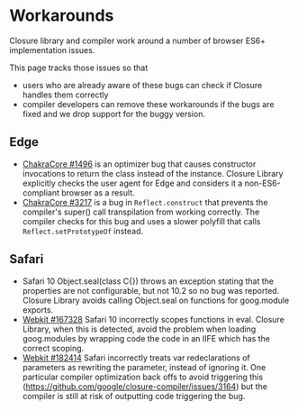 # Workarounds

Closure library and compiler work around a number of browser ES6+ implementation issues.

This page tracks those issues so that
- users who are already aware of these bugs can check if Closure handles them correctly
- compiler developers can remove these workarounds if the bugs are fixed and we drop support for the buggy version.

## Edge

* [ChakraCore #1496](https://github.com/Microsoft/ChakraCore/issues/1496) is an optimizer bug that causes constructor invocations to return the class instead of the instance.  Closure Library explicitly checks the user agent for Edge and considers it a non-ES6-compliant browser as a result.
* [ChakraCore #3217](https://github.com/Microsoft/ChakraCore/issues/3217) is a bug in `Reflect.construct` that prevents the compiler's super() call transpilation from working correctly.  The compiler checks for this bug and uses a slower polyfill that calls `Reflect.setPrototypeOf` instead.

## Safari

* Safari 10 Object.seal(class C{}) throws an exception stating that the properties are not configurable, but not 10.2 so no bug was reported.  Closure Library avoids calling Object.seal on functions for goog.module exports.
* [Webkit #167328](https://bugs.webkit.org/show_bug.cgi?id=167328) Safari 10 incorrectly scopes functions in eval.  Closure Library, when this is detected, avoid the problem when loading goog.modules by wrapping code the code in an IIFE which has the correct scoping.
* [Webkit #182414](https://bugs.webkit.org/show_bug.cgi?id=182414) Safari incorrectly treats var redeclarations of parameters as rewriting the parameter, instead of ignoring it. One particular compiler optimization back offs to avoid triggering this (https://github.com/google/closure-compiler/issues/3164) but the compiler is still at risk of outputting code triggering the bug.